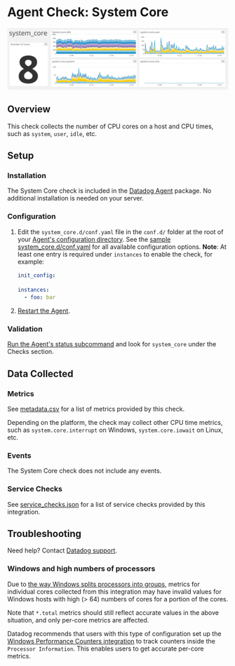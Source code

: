 # Agent Check: System Core

![System Core][1]

## Overview

This check collects the number of CPU cores on a host and CPU times, such as `system`, `user`, `idle`, etc.

## Setup

### Installation

The System Core check is included in the [Datadog Agent][2] package. No additional installation is needed on your server.

### Configuration

1. Edit the `system_core.d/conf.yaml` file in the `conf.d/` folder at the root of your [Agent's configuration directory][3]. See the [sample system_core.d/conf.yaml][4] for all available configuration options. **Note**: At least one entry is required under `instances` to enable the check, for example:

   ```yaml
   init_config:

   instances:
     - foo: bar
   ```

2. [Restart the Agent][5].

### Validation

[Run the Agent's status subcommand][6] and look for `system_core` under the Checks section.

## Data Collected

### Metrics

See [metadata.csv][7] for a list of metrics provided by this check.

Depending on the platform, the check may collect other CPU time metrics, such as `system.core.interrupt` on Windows, `system.core.iowait` on Linux, etc.

### Events

The System Core check does not include any events.

### Service Checks

See [service_checks.json][8] for a list of service checks provided by this integration.

## Troubleshooting

Need help? Contact [Datadog support][9].

### Windows and high numbers of processors

Due to [the way Windows splits processors into groups][10], metrics
for individual cores collected from this integration may have invalid
values for Windows hosts with high (> 64) numbers of cores for a
portion of the cores.

Note that `*.total` metrics should still reflect accurate values in
the above situation, and only per-core metrics are affected.

Datadog recommends that users with this type of configuration set up the
[Windows Performance Counters integration][11] to track counters
inside the `Processor Information`. This enables users to get accurate per-core
metrics.

[1]: https://raw.githubusercontent.com/DataDog/integrations-core/master/system_core/images/syscoredash.png
[2]: https://app.datadoghq.com/account/settings#agent
[3]: https://docs.datadoghq.com/agent/guide/agent-configuration-files/#agent-configuration-directory
[4]: https://github.com/DataDog/integrations-core/blob/master/system_core/datadog_checks/system_core/data/conf.yaml.example
[5]: https://docs.datadoghq.com/agent/guide/agent-commands/#start-stop-and-restart-the-agent
[6]: https://docs.datadoghq.com/agent/guide/agent-commands/#agent-status-and-information
[7]: https://github.com/DataDog/integrations-core/blob/master/system_core/metadata.csv
[8]: https://github.com/DataDog/integrations-core/blob/master/system_core/assets/service_checks.json
[9]: https://docs.datadoghq.com/help/
[10]: https://docs.microsoft.com/en-us/windows/win32/procthread/processor-groups
[11]: https://docs.datadoghq.com/integrations/windows_performance_counters/
